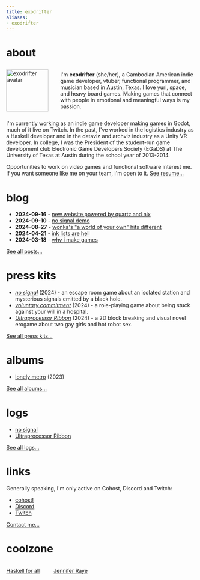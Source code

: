 ```yaml
---
title: exodrifter
aliases:
- exodrifter
---
```


# about

<div style="display: flex; flex-direction: row; align-items: center;">
<img src="blog/avatar.png" alt="exodrifter avatar" align="left" style="width: 7rem; margin-right: 2rem;"/>

I'm **exodrifter** (she/her), a Cambodian American indie game developer, vtuber, functional programmer, and musician based in Austin, Texas. I love yuri, space, and heavy board games. Making games that connect with people in emotional and meaningful ways is my passion.

</div>

I'm currently working as an indie game developer making games in Godot, much of it live on Twitch. In the past, I've worked in the logistics industry as a Haskell developer and in the dataviz and archviz industry as a Unity VR developer. In college, I was the President of the student-run game development club Electronic Game Developers Society (EGaDS) at The University of Texas at Austin during the school year of 2013-2014.

Opportunities to work on video games and functional software interest me. If you want someone like me on your team, I'm open to it. [See resume...](resume.md)

# blog

- **2024-09-16** - [new website powered by quartz and nix](blog/20240916.md)
- **2024-09-10** - [no signal demo](blog/20240910.md)
- **2024-08-27** - [wonka's "a world of your own" hits different](blog/20240827.md)
- **2024-04-21** - [ink lists are hell](blog/20240421.md)
- **2024-03-18** - [why i make games](blog/20240318.md)

[See all posts...](blog/index.md)

# press kits

- _[no signal](press-kits/no-signal.md)_ (2024) - an escape room game about an isolated station and mysterious signals emitted by a black hole.
- _[voluntary commitment](press-kits/voluntary-commitment.md)_ (2024) - a role-playing game about being stuck against your will in a hospital.
- _[Ultraprocessor Ribbon](press-kits/ultraprocessor-ribbon.md)_ (2024) - a 2D block breaking and visual novel erogame about two gay girls and hot robot sex.

[See all press kits...](press-kits/index.md)

# albums

- [lonely metro](albums/lonely-metro/index.md) (2023)

[See all albums...](albums/index.md)

# logs

- [no signal](../notes/no-signal.md)
- [Ultraprocessor Ribbon](../notes/ultraprocessor-ribbon.md)

[See all logs...](tags/log.md)

# links

Generally speaking, I'm only active on Cohost, Discord and Twitch:
- <i class="ri-discuss-fill"></i> [cohost!](https://cohost.org/exodrifter)
- <i class="ri-discord-fill"></i> [Discord](https://discord.gg/arqFQVt)
- <i class="ri-twitch-fill"></i> [Twitch](https://www.twitch.tv/exodrifter_)

[Contact me...](contact.md)

# coolzone

<div style="display: grid; grid-template-columns: 1fr 1fr 1fr 1fr">

[Haskell for all](https://www.haskellforall.com/)

[Jennifer Raye](https://jennraye.moe)

</div>
